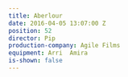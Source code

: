 ```yaml
---
title: Aberlour
date: 2016-04-05 13:07:00 Z
position: 52
director: Pip
production-company: Agile Films
equipment: Arri  Amira
is-shown: false
---
```


